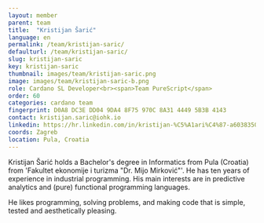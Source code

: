 ```yaml
---
layout: member
parent: team
title:  "Kristijan Šarić"
language: en
permalink: /team/kristijan-saric/
defaulturl: /team/kristijan-saric/
slug: kristijan-saric
key: kristijan-saric
thumbnail: images/team/kristijan-saric.png
image: images/team/kristijan-saric-b.png
role: Cardano SL Developer<br><span>Team PureScript</span>
order: 60
categories: cardano team
fingerprint: D0A8 DC3E DD04 9DA4 8F75 970C 8A31 4449 5B3B 4143
contact: kristijan.saric@iohk.io
linkedin: https://hr.linkedin.com/in/kristijan-%C5%A1ari%C4%87-a6038350
coords: Zagreb
location: Pula, Croatia
---
```

Kristijan Šarić holds a Bachelor's degree in Informatics from Pula (Croatia) from 'Fakultet ekonomije i turizma "Dr. Mijo Mirković"'. He has ten years of experience in industrial programming. His main interests are in predictive analytics and (pure) functional programming languages.

He likes programming, solving problems, and making code that is simple, tested and aesthetically pleasing.
